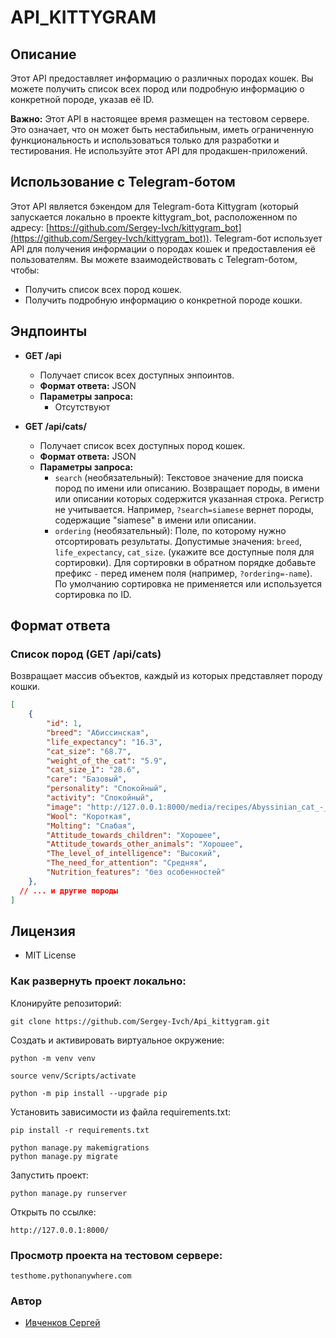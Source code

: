 # API_KITTYGRAM

## Описание

Этот API предоставляет информацию о различных породах кошек. Вы можете получить список всех пород или подробную информацию о конкретной породе, указав её ID.

**Важно:** Этот API в настоящее время размещен на тестовом сервере. Это означает, что он может быть нестабильным, иметь ограниченную функциональность и использоваться только для разработки и тестирования.  Не используйте этот API для продакшен-приложений.

## Использование с Telegram-ботом

Этот API является бэкендом для Telegram-бота Kittygram (который запускается локально в проекте kittygram_bot, расположенном по адресу: [https://github.com/Sergey-Ivch/kittygram_bot](https://github.com/Sergey-Ivch/kittygram_bot)). Telegram-бот использует API для получения информации о породах кошек и предоставления её пользователям. Вы можете взаимодействовать с Telegram-ботом, чтобы:

*   Получить список всех пород кошек.
*   Получить подробную информацию о конкретной породе кошки.


## Эндпоинты

*   **GET /api**
    *   Получает список всех доступных энпоинтов.
    *   **Формат ответа:** JSON
    *   **Параметры запроса:**
        *   Отсутствуют

*   **GET /api/cats/**
    *   Получает список всех доступных пород кошек.
    *   **Формат ответа:** JSON
    *   **Параметры запроса:**
        *   `search` (необязательный): Текстовое значение для поиска пород по имени или описанию.  Возвращает породы, в имени или описании которых содержится указанная строка.  Регистр не учитывается.  Например, `?search=siamese` вернет породы, содержащие "siamese" в имени или описании.
        *   `ordering` (необязательный): Поле, по которому нужно отсортировать результаты. Допустимые значения: `breed`, `life_expectancy`, `cat_size`. (укажите все доступные поля для сортировки).  Для сортировки в обратном порядке добавьте префикс `-` перед именем поля (например, `?ordering=-name`).  По умолчанию сортировка не применяется или используется сортировка по ID.

## Формат ответа

### Список пород (GET /api/cats)

Возвращает массив объектов, каждый из которых представляет породу кошки.

```json
[
    {
        "id": 1,
        "breed": "Абиссинская",
        "life_expectancy": "16.3",
        "cat_size": "68.7",
        "weight_of_the_cat": "5.9",
        "cat_size_1": "28.6",
        "care": "Базовый",
        "personality": "Спокойный",
        "activity": "Спокойный",
        "image": "http://127.0.0.1:8000/media/recipes/Abyssinian_cat_-_Patricia.jpg",
        "Wool": "Короткая",
        "Molting": "Слабая",
        "Attitude_towards_children": "Хорошее",
        "Attitude_towards_other_animals": "Хорошее",
        "The_level_of_intelligence": "Высокий",
        "The_need_for_attention": "Средняя",
        "Nutrition_features": "без особенностей"
    },
  // ... и другие породы
]
```

## Лицензия
* MIT License

### Как развернуть проект локально:

Клонируйте репозиторий:

```
git clone https://github.com/Sergey-Ivch/Api_kittygram.git
```

Cоздать и активировать виртуальное окружение:

```
python -m venv venv
```

```
source venv/Scripts/activate
```

```
python -m pip install --upgrade pip
```

Установить зависимости из файла requirements.txt:

```
pip install -r requirements.txt
```

```
python manage.py makemigrations
python manage.py migrate
```

Запустить проект:
```
python manage.py runserver
```

Открыть по ссылке:
```
http://127.0.0.1:8000/
```

### Просмотр проекта на тестовом сервере:
```
testhome.pythonanywhere.com
```

### Автор
- [Ивченков Сергей](https://github.com/Sergey-Ivch)
